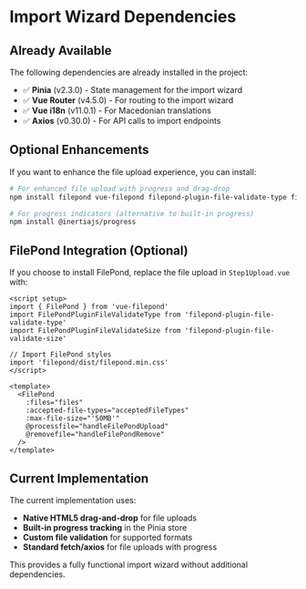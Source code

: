 # Import Wizard Dependencies

## Already Available
The following dependencies are already installed in the project:
- ✅ **Pinia** (v2.3.0) - State management for the import wizard
- ✅ **Vue Router** (v4.5.0) - For routing to the import wizard
- ✅ **Vue i18n** (v11.0.1) - For Macedonian translations
- ✅ **Axios** (v0.30.0) - For API calls to import endpoints

## Optional Enhancements
If you want to enhance the file upload experience, you can install:

```bash
# For enhanced file upload with progress and drag-drop
npm install filepond vue-filepond filepond-plugin-file-validate-type filepond-plugin-file-validate-size

# For progress indicators (alternative to built-in progress)
npm install @inertiajs/progress
```

## FilePond Integration (Optional)
If you choose to install FilePond, replace the file upload in `Step1Upload.vue` with:

```vue
<script setup>
import { FilePond } from 'vue-filepond'
import FilePondPluginFileValidateType from 'filepond-plugin-file-validate-type'
import FilePondPluginFileValidateSize from 'filepond-plugin-file-validate-size'

// Import FilePond styles
import 'filepond/dist/filepond.min.css'
</script>

<template>
  <FilePond
    :files="files"
    :accepted-file-types="acceptedFileTypes"
    :max-file-size="'50MB'"
    @processfile="handleFilePondUpload"
    @removefile="handleFilePondRemove"
  />
</template>
```

## Current Implementation
The current implementation uses:
- **Native HTML5 drag-and-drop** for file uploads
- **Built-in progress tracking** in the Pinia store
- **Custom file validation** for supported formats
- **Standard fetch/axios** for file uploads with progress

This provides a fully functional import wizard without additional dependencies.